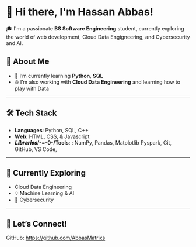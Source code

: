 # 👋 Hi there, I'm Hassan Abbas!

🎓 I'm a passionate **BS Software Engineering** student, currently exploring the world of web development, Cloud Data Engigneering, and Cybersecurity and AI.

## 🚀 About Me

- 🌱 I’m currently learning **Python**, **SQL**
- 🌐 I’m also working with **Cloud Data Engineering** and learning how to play with Data

---

## 🛠️ Tech Stack

- **Languages**: Python, SQL, C++
- **Web**: HTML, CSS, & Javascript
- **𝑳𝒊𝒃𝒓𝒂𝒓𝒊𝒆𝒔/-=-0-/Tools**: : NumPy, Pandas, Matplotlib Pyspark, Git, GitHub, VS Code,

---

## 🧠 Currently Exploring

- Cloud Data Engineering
- 💡 Machine Learning & AI
- 🔐 Cybersecurity
 
---

## 🤝 Let’s Connect!
GitHub: https://github.com/AbbasMatrixs
